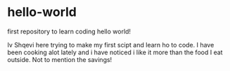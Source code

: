 # hello-world
first repository to learn coding 
hello world!

Iv Shqevi here trying to make my first scipt and learn ho to code.
I have been cooking alot lately and i have noticed i like it more than the food I eat outside. 
Not to mention the savings!
